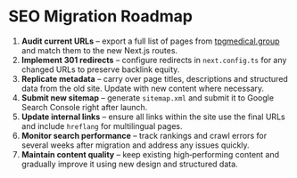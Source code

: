 # SEO Migration Roadmap

1. **Audit current URLs** – export a full list of pages from [tpgmedical.group](https://tpgmedical.group/) and match them to the new Next.js routes.
2. **Implement 301 redirects** – configure redirects in `next.config.ts` for any changed URLs to preserve backlink equity.
3. **Replicate metadata** – carry over page titles, descriptions and structured data from the old site. Update with new content where necessary.
4. **Submit new sitemap** – generate `sitemap.xml` and submit it to Google Search Console right after launch.
5. **Update internal links** – ensure all links within the site use the final URLs and include `hreflang` for multilingual pages.
6. **Monitor search performance** – track rankings and crawl errors for several weeks after migration and address any issues quickly.
7. **Maintain content quality** – keep existing high‑performing content and gradually improve it using new design and structured data.
